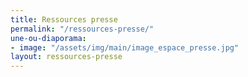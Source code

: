 ```yaml
---
title: Ressources presse
permalink: "/ressources-presse/"
une-ou-diaporama:
- image: "/assets/img/main/image_espace_presse.jpg"
layout: ressources-presse
---
```

